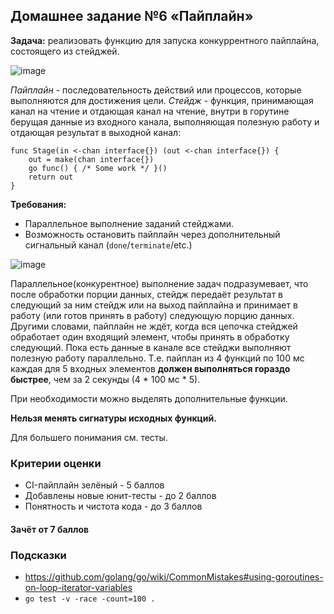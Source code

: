 ## Домашнее задание №6 «Пайплайн»
**Задача:** реализовать функцию для запуска конкуррентного пайплайна, состоящего из стейджей.

![image](https://github.com/user-attachments/assets/e0ba8726-3ecf-4ce5-b6e7-f797281e3eba)


*Пайплайн* - последовательность действий или процессов, которые выполняются для достижения цели.
*Стейдж* - функция, принимающая канал на чтение и отдающая канал на чтение, внутри в горутине берущая данные из входного канала, выполняющая полезную работу и отдающая результат в выходной канал:
```golang
func Stage(in <-chan interface{}) (out <-chan interface{}) {
    out = make(chan interface{})
    go func() { /* Some work */ }()
    return out
}
```

**Требования:**
- Параллельное выполнение заданий стейджами.
- Возможность остановить пайплайн через дополнительный  сигнальный канал (`done`/`terminate`/etc.)

![image](https://github.com/user-attachments/assets/19461acf-384d-45b2-9040-024a24976b07)

Параллельное(конкурентное) выполнение задач подразумевает, что после обработки порции данных, стейдж передаёт результат в следующий за ним стейдж или на выход пайплайна и принимает в работу (или готов принять в работу) следующую порцию данных. Другими словами, пайплайн не ждёт, когда вся цепочка стейджей обработает один входящий элемент, чтобы принять в обработку следующий. Пока есть данные в канале все стейджи выполняют полезную работу параллельно.
Т.е. пайплан из 4 функций по 100 мс каждая для 5 входных элементов **должен выполняться
гораздо быстрее**, чем за 2 секунды (4 * 100 мс * 5).

При необходимости можно выделять дополнительные функции.

**Нельзя менять сигнатуры исходных функций.**

Для большего понимания см. тесты.

### Критерии оценки
- CI-пайплайн зелёный - 5 баллов
- Добавлены новые юнит-тесты - до 2 баллов
- Понятность и чистота кода - до 3 баллов

#### Зачёт от 7 баллов

### Подсказки
- https://github.com/golang/go/wiki/CommonMistakes#using-goroutines-on-loop-iterator-variables
- `go test -v -race -count=100 .`

